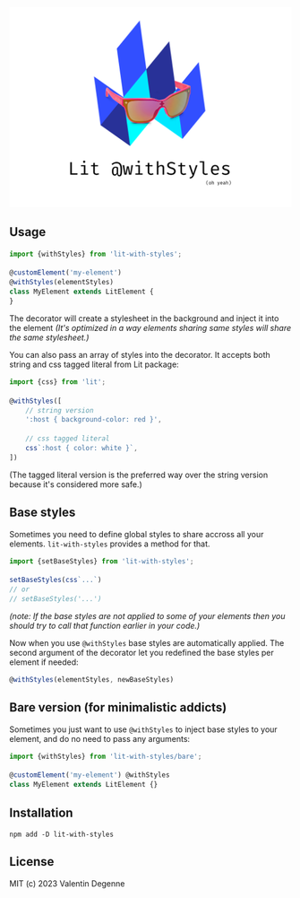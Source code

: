 <div align="center">
  <img src="./logo.png" width=512>
</div>

## Usage

```typescript
import {withStyles} from 'lit-with-styles';

@customElement('my-element')
@withStyles(elementStyles)
class MyElement extends LitElement {
}
```
The decorator will create a stylesheet in the background and inject it into the element *(It's optimized in a way elements sharing same styles will share the same stylesheet.)*

You can also pass an array of styles into the decorator. It accepts both string and css tagged literal from Lit package:

```typescript
import {css} from 'lit';

@withStyles([
	// string version
	':host { background-color: red }',

	// css tagged literal
	css`:host { color: white }`,
])
```
(The tagged literal version is the preferred way over the string version because it's considered more safe.)

## Base styles

Sometimes you need to define global styles to share accross all your elements. `lit-with-styles` provides a method for that.

```typescript
import {setBaseStyles} from 'lit-with-styles';

setBaseStyles(css`...`)
// or
// setBaseStyles('...')
```
*(note: If the base styles are not applied to some of your elements then you should try to call that function earlier in your code.)*

Now when you use `@withStyles` base styles are automatically applied. The second argument of the decorator let you redefined the base styles per element if needed:
```typescript
@withStyles(elementStyles, newBaseStyles)
```

## Bare version (for minimalistic addicts)

Sometimes you just want to use `@withStyles` to inject base styles to your element, and do no need to pass any arguments:
```typescript
import {withStyles} from 'lit-with-styles/bare';

@customElement('my-element') @withStyles
class MyElement extends LitElement {}
```
## Installation

```
npm add -D lit-with-styles
```

## License

MIT (c) 2023 Valentin Degenne
